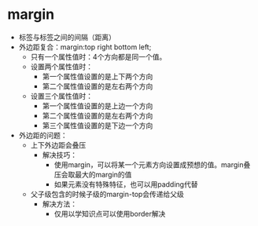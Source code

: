 # margin
* 标签与标签之间的间隔（距离）
* 外边距复合：margin:top right bottom left;
    * 只有一个属性值时：4个方向都是同一个值。
    * 设置两个属性值时：
        * 第一个属性值设置的是上下两个方向
        * 第二个属性值设置的是左右两个方向
    * 设置三个属性值时：
        * 第一个属性值设置的是上边一个方向
        * 第二个属性值设置的是左右两个方向
        * 第三个属性值设置的是下边一个方向
* 外边距的问题：
    * 上下外边距会叠压
        * 解决技巧：
            * 使用margin，可以将某一个元素方向设置成预想的值。margin叠压会取最大的margin的值
            * 如果元素没有特殊特征，也可以用padding代替
    * 父子级包含的时候子级的margin-top会传递给父级
        * 解决方法：
            * 仅用以学知识点可以使用border解决